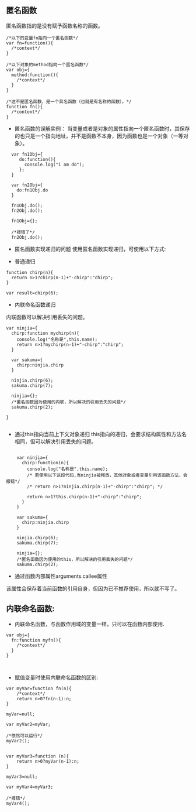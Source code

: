 ## 匿名函数

匿名函数指的是没有赋予函数名称的函数。

```
/*以下的变量fn指向一个匿名函数*/
var fn=function(){
  /*context*/
}

/*以下对象的method指向一个匿名函数*/
var obj={
  method:function(){
    /*context*/
  }
}

/*这不是匿名函数，是一个具名函数（也就是有名称的函数）。*/
function fn(){
  /*context*/
}
```

- 匿名函数的误解实例：
当变量或者是对象的属性指向一个匿名函数时，其保存的也只是一个指向地址，并不是函数不本身，因为函数也是一个对象（一等对象）。

```
  var fn1Obj={
     do:function(){
       console.log("i am do");
     };
  }

  var fn2Obj={
    do:fn1Obj.do
  }

  fn1Obj.do();
  fn2Obj.do();

  fn1Obj={};

  /*报错了*/
  fn2Obj.do();

```

- 匿名函数实现递归的问题
使用匿名函数实现递归，可使用以下方式:

- 普通递归

```
function chirp(n){
  return n>1?chirp(n-1)+"-chirp":"chirp";
}

var result=chirp(6);

```




- 内联命名函数递归

内联函数可以解决引用丢失的问题。

```
var ninjia={
  chirp:function mychirp(n){
    console.log("名称是",this.name);
    return n>1?mychirp(n-1)+"-chirp":"chirp";
  }

  var sakuma={
    chirp:ninjia.chirp
  }

  ninjia.chirp(6);
  sakuma.chirp(7);

  ninjia={};
  /*匿名函数因为使用的内联，所以解决的引用丢失的问题*/
  sakuma.chirp(2);  

}


```

- 通过this指向当前上下文对象递归
this指向的递归，会要求结构属性和方法名相同，但可以解决引用丢失的问题。

```

    var ninjia={
      chirp:function(n){
        console.log("名称是",this.name);
        /* 若使用以下这段代码,当ninjia被释放，其他对象或者变量引用该函数方法，会报错*/
        /* return n>1?ninjia.chirp(n-1)+"-chirp":"chirp"; */

        return n>1?this.chirp(n-1)+"-chirp":"chirp";
      }
    }

    var sakuma={
      chirp:ninjia.chirp
    }

    ninjia.chirp(6);
    sakuma.chirp(7);

    ninjia={};
    /*匿名函数因为使用的this，所以解决的引用丢失的问题*/
    sakuma.chirp(2);

```

- 通过函数内部属性arguments.callee属性

该属性会保存着当前函数的引用自身，但因为已不推荐使用，所以就不写了。


## 内联命名函数:

- 内联命名函数，与函数作用域的变量一样，只可以在函数内部使用.

```
var obj={
  fn:function myfn(){
    /*context*/
  }
}



```


- 赋值变量时使用内联命名函数的区别:

```
var myVar=function fn(n){
    /*context*/
    return n>0?fn(n-1):n;
}

myVar=null;

var myVar2=myVar;

/*依然可以运行*/
myVar2();


var myVar3=function (n){
    return n>0?myVar(n-1):n;
}

myVar3=null;

var myVar4=myVar3;

/*报错*/
myVar4();

```
